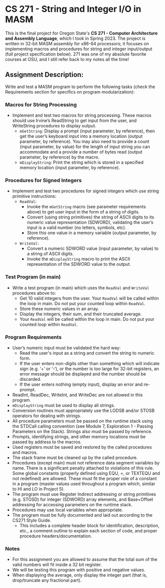 # CS 271 - String and Integer I/O in MASM

This is the final project for Oregon State's **CS 271 - Computer Architecture and Assembly Language**, which I took in Spring 2023. The project is written in 32-bit MASM assembly for x86-64 processors; it focuses on implementing macros and procedures for string and integer input/output (full project specification below). 271 was one of my absolute favorite courses at OSU, and I still refer back to my notes all the time! 

## Assignment Description: 

Write and test a MASM program to perform the following tasks (check the Requirements section for specifics on program modularization):

### Macros for String Processing

- Implement and test two macros for string processing. These macros should use Irvine’s ReadString to get input from the user, and WriteString procedures to display output.
  - `mGetString`: Display a prompt (input parameter, by reference), then get the user’s keyboard input into a memory location (output parameter, by reference). You may also need to provide a count (input parameter, by value) for the length of input string you can accommodate and a provide a number of bytes read (output parameter, by reference) by the macro.
  - `mDisplayString`: Print the string which is stored in a specified memory location (input parameter, by reference).

### Procedures for Signed Integers

- Implement and test two procedures for signed integers which use string primitive instructions:
  - `ReadVal`:
    - Invoke the `mGetString` macro (see parameter requirements above) to get user input in the form of a string of digits.
    - Convert (using string primitives) the string of ASCII digits to its numeric value representation (SDWORD), validating the user’s input is a valid number (no letters, symbols, etc).
    - Store this one value in a memory variable (output parameter, by reference).
  - `WriteVal`:
    - Convert a numeric SDWORD value (input parameter, by value) to a string of ASCII digits.
    - Invoke the `mDisplayString` macro to print the ASCII representation of the SDWORD value to the output.

### Test Program (in main)

- Write a test program (in main) which uses the `ReadVal` and `WriteVal` procedures above to:
  - Get 10 valid integers from the user. Your `ReadVal` will be called within the loop in main. Do not put your counted loop within `ReadVal`.
  - Store these numeric values in an array.
  - Display the integers, their sum, and their truncated average.
  - Your `ReadVal` will be called within the loop in main. Do not put your counted loop within `ReadVal`.

### Program Requirements

- User’s numeric input must be validated the hard way:
  - Read the user's input as a string and convert the string to numeric form.
  - If the user enters non-digits other than something which will indicate sign (e.g. ‘+’ or ‘-‘), or the number is too large for 32-bit registers, an error message should be displayed and the number should be discarded.
  - If the user enters nothing (empty input), display an error and re-prompt.
- ReadInt, ReadDec, WriteInt, and WriteDec are not allowed in this program.
- `mDisplayString` must be used to display all strings.
- Conversion routines must appropriately use the LODSB and/or STOSB operators for dealing with strings.
- All procedure parameters must be passed on the runtime stack using the STDCall calling convention (see Module 7, Exploration 1 - Passing Parameters on the Stack). Strings also must be passed by reference.
- Prompts, identifying strings, and other memory locations must be passed by address to the macros.
- Used registers must be saved and restored by the called procedures and macros.
- The stack frame must be cleaned up by the called procedure.
- Procedures (except main) must not reference data segment variables by name. There is a significant penalty attached to violations of this rule. Some global constants (properly defined using EQU, =, or TEXTEQU and not redefined) are allowed. These must fit the proper role of a constant in a program (master values used throughout a program which, similar to HI and LO in Project 5).
- The program must use Register Indirect addressing or string primitives (e.g. STOSD) for integer (SDWORD) array elements, and Base+Offset addressing for accessing parameters on the runtime stack.
- Procedures may use local variables when appropriate.
- The program must be fully documented and laid out according to the CS271 Style Guide.
  - This includes a complete header block for identification, description, etc., a comment outline to explain each section of code, and proper procedure headers/documentation.

### Notes

- For this assignment you are allowed to assume that the total sum of the valid numbers will fit inside a 32 bit register.
- We will be testing this program with positive and negative values.
- When displaying the average, only display the integer part (that is, drop/truncate any fractional part).
